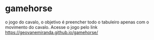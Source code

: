 # gamehorse
o jogo do cavalo, o objetivo é preencher todo o tabuleiro apenas com o movimento do cavalo.
Acesse o jogo pelo link https://geovanemiranda.github.io/gamehorse/
